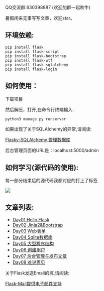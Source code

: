 QQ交流群:630398887 (欢迎加群一起吹牛)

暑假闲来无事写写文章，欢迎star。

## 环境依赖:
```
pip install flask
pip install flask-script
pip install flask-bootstrap
pip install flask-wtf
pip install flask-sqlalchemy
pip install flask-login
```

## 如何使用：
下载项目

然后解压，打开,在命令行终端输入:
```
python3 manage.py runserver
```
如果出现了关于SQLAlchemy的异常,请阅读:

[Flasky-SQLAlchemy 管理数据库](http://www.jianshu.com/p/9d16731db33f)

后台管理页面的URL是：localhost:5000/admin

## 如何学习(源代码的使用):

每一部分结束后的源代码我都对应的打上了标签

![](http://img.vim-cn.com/cf/b744a3017c8a7ef1cf024af2cf39ab79fdc96f.png)


## 文章列表:

- [Day01 Hello Flask](http://algo.site/?p=79)
- [Day02 Jinja2&Bootstrap](http://algo.site/?p=81)
- [Day03 Web表单](http://algo.site/?p=84)
- [Day04 Sqlite数据库](http://algo.site/?p=92)
- [Day05 大型程序结构](http://algo.site/?p=99)
- [Day06 创建用户](http://algo.site/?p=109)
- [Day07 后台管理与发布文章](http://algo.site/?p=116)
- [Day08 难说再见]()


关于Flask发送Email的坑,请阅读:

[Flask-Mail提供电子邮件支持](http://www.jianshu.com/p/ba60dffc2f10)
